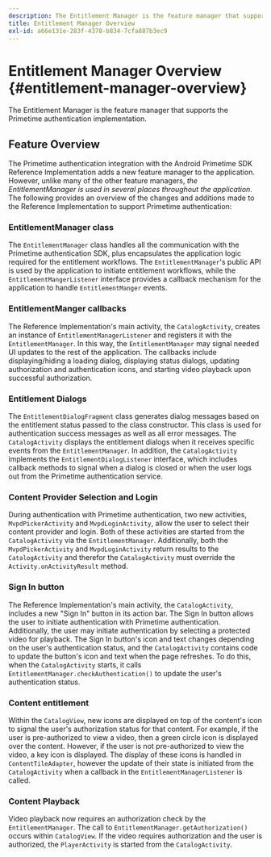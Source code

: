 ```yaml
---
description: The Entitlement Manager is the feature manager that supports the Primetime authentication implementation.
title: Entitlement Manager Overview
exl-id: a66e131e-283f-4378-b834-7cfa887b3ec9
---
```

# Entitlement Manager Overview {#entitlement-manager-overview}

The Entitlement Manager is the feature manager that supports the Primetime authentication implementation.

## Feature Overview

The Primetime authentication integration with the Android Primetime SDK Reference Implementation adds a new feature manager to the application. However, unlike many of the other feature managers, *the EntitlementManager is used in several places throughout the application*. The following provides an overview of the changes and additions made to the Reference Implementation to support Primetime authentication:

### EntitlementManager class

The `EntitlementManager` class handles all the communication with the Primetime authentication SDK, plus encapsulates the application logic required for the entitlement workflows. The `EntitlementManager`'s public API is used by the application to initiate entitlement workflows, while the `EntitlementMangerListener` interface provides a callback mechanism for the application to handle `EntitlementManger` events. 

### EntitlementManger callbacks

The Reference Implementation's main activity, the `CatalogActivity`, creates an instance of `EntitlementManagerListener` and registers it with the `EntitlementManager`. In this way, the `EntitlementManager` may signal needed UI updates to the rest of the application. The callbacks include displaying/hiding a loading dialog, displaying status dialogs, updating authorization and authentication icons, and starting video playback upon successful authorization. 

### Entitlement Dialogs

The `EntitlementDialogFragment` class generates dialog messages based on the entitlement status passed to the class constructor. This class is used for authentication success messages as well as all error messages. The `CatalogActivity` displays the entitlement dialogs when it receives specific events from the `EntitlementManager`. In addition, the `CatalogActivity` implements the `EntitlementDialogListener` interface, which includes callback methods to signal when a dialog is closed or when the user logs out from the Primetime authentication service. 

### Content Provider Selection and Login

During authentication with Primetime authentication, two new activities, `MvpdPickerActivity` and `MvpdLoginActivity`, allow the user to select their content provider and login. Both of these activities are started from the `CatalogActivity` via the `EntitlementManager`. Additionally, both the `MvpdPickerActivity` and `MvpdLoginActivity` return results to the `CatalogActivity` and therefor the `CatalogActivity` must override the `Activity.onActivityResult` method. 

### Sign In button

The Reference Implementation's main activity, the `CatalogActivity`, includes a new "Sign In" button in its action bar. The Sign In button allows the user to initiate authentication with Primetime authentication. Additionally, the user may initiate authentication by selecting a protected video for playback. The Sign In button's icon and text changes depending on the user's authentication status, and the `CatalogActivity` contains code to update the button's icon and text when the page refreshes. To do this, when the `CatalogActivity` starts, it calls `EntitlementManager.checkAuthentication()` to update the user's authentication status. 

### Content entitlement

Within the `CatalogView`, new icons are displayed on top of the content's icon to signal the user's authorization status for that content. For example, if the user is pre-authorized to view a video, then a green circle icon is displayed over the content. However, if the user is not pre-authorized to view the video, a key icon is displayed. The display of these icons is handled in `ContentTileAdapter`, however the update of their state is initiated from the `CatalogActivity` when a callback in the `EntitlementManagerListener` is called. 

### Content Playback

Video playback now requires an authorization check by the `EntitlementManager`. The call to `EntitlementManager.getAuthorization()` occurs within `CatalogView`. If the video requires authorization and the user is authorized, the `PlayerActivity` is started from the `CatalogActivity`.
